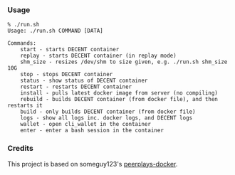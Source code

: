 ### Usage
```
% ./run.sh
Usage: ./run.sh COMMAND [DATA]

Commands: 
    start - starts DECENT container
    replay - starts DECENT container (in replay mode)
    shm_size - resizes /dev/shm to size given, e.g. ./run.sh shm_size 10G 
    stop - stops DECENT container
    status - show status of DECENT container
    restart - restarts DECENT container
    install - pulls latest docker image from server (no compiling)
    rebuild - builds DECENT container (from docker file), and then restarts it
    build - only builds DECENT container (from docker file)
    logs - show all logs inc. docker logs, and DECENT logs
    wallet - open cli_wallet in the container
    enter - enter a bash session in the container
```

### Credits
This project is based on someguy123's [peerplays-docker](https://github.com/Someguy123/peerplays-docker).
